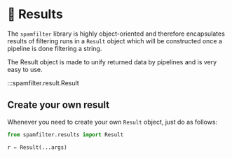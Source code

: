 # 🔎 Results

The `spamfilter` library is highly object-oriented and therefore encapsulates results of filtering runs in a `Result` object which will be constructed once a pipeline is done filtering a string.

The Result object is made to unify returned data by pipelines and is very easy to use.

:::spamfilter.result.Result

## Create your own result

Whenever you need to create your own `Result` object, just do as follows:

```python
from spamfilter.results import Result

r = Result(...args)
```